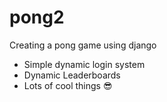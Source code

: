# pong2
Creating a pong game using django

 * Simple dynamic login system
 * Dynamic Leaderboards
 * Lots of cool things 😎
